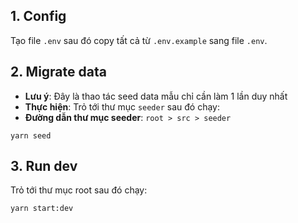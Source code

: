 ## 1. Config
Tạo file `.env` sau đó copy tất cả từ `.env.example` sang file `.env`.

## 2. Migrate data
- **Lưu ý**: Đây là thao tác seed data mẫu chỉ cần làm 1 lần duy nhất 
- **Thực hiện**: Trỏ tới thư mục `seeder` sau đó chạy:
- **Đường dẫn thư mục seeder**: `root > src > seeder`
``` migrate data
yarn seed
```

## 3. Run dev
Trỏ tới thư mục root sau đó chạy:
``` run dev
yarn start:dev
```
